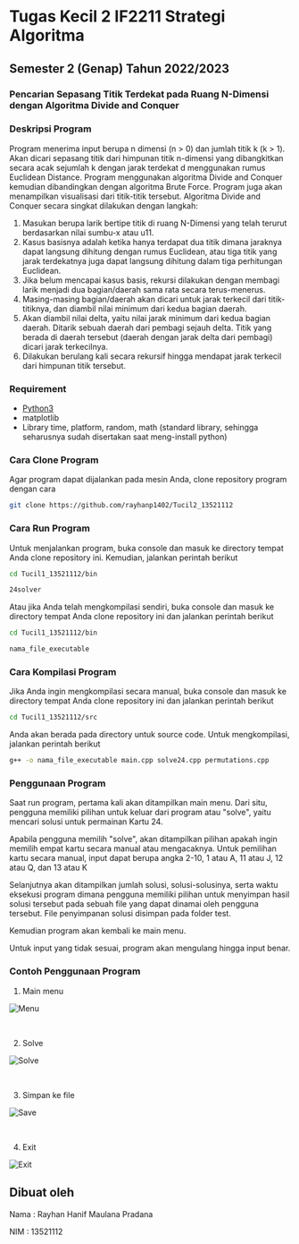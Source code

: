 # Tugas Kecil 2 IF2211 Strategi Algoritma
## Semester 2 (Genap) Tahun 2022/2023
### Pencarian Sepasang Titik Terdekat pada Ruang N-Dimensi dengan Algoritma Divide and Conquer

### Deskripsi Program

Program menerima input berupa n dimensi (n > 0) dan jumlah titik k (k > 1). Akan dicari
sepasang titik dari himpunan titik n-dimensi yang dibangkitkan secara acak sejumlah k dengan 
jarak terdekat d menggunakan rumus Euclidean Distance. Program menggunakan algoritma Divide and 
Conquer kemudian dibandingkan dengan algoritma Brute Force. Program juga akan menampilkan visualisasi
dari titik-titik tersebut.
Algoritma Divide and Conquer secara singkat dilakukan dengan langkah:
1. Masukan berupa larik bertipe titik di ruang N-Dimensi yang telah terurut berdasarkan nilai sumbu-x atau u11.
2. Kasus basisnya adalah ketika hanya terdapat dua titik dimana jaraknya dapat langsung dihitung dengan rumus Euclidean, atau tiga titik yang jarak terdekatnya juga dapat langsung dihitung dalam tiga perhitungan Euclidean.
3. Jika belum mencapai kasus basis, rekursi dilakukan dengan membagi larik menjadi dua bagian/daerah sama rata secara terus-menerus.
4. Masing-masing bagian/daerah akan dicari untuk jarak terkecil dari titik-titiknya, dan diambil nilai minimum dari kedua bagian daerah.
5. Akan diambil nilai delta, yaitu nilai jarak minimum dari kedua bagian daerah. Ditarik sebuah daerah dari pembagi sejauh delta. Titik yang berada di daerah tersebut (daerah dengan jarak delta dari pembagi) dicari jarak terkecilnya.
6. Dilakukan berulang kali secara rekursif hingga mendapat jarak terkecil dari himpunan titik tersebut.

### Requirement
- [Python3](https://www.python.org/downloads/) 
- matplotlib
- Library time, platform, random, math (standard library, sehingga seharusnya sudah disertakan saat meng-install python)

### Cara Clone Program
Agar program dapat dijalankan pada mesin Anda, clone repository program dengan cara

```sh
git clone https://github.com/rayhanp1402/Tucil2_13521112
```

### Cara Run Program
Untuk menjalankan program, buka console dan masuk ke directory tempat Anda clone repository ini. Kemudian, jalankan perintah berikut

```sh
cd Tucil1_13521112/bin

24solver
```

Atau jika Anda telah mengkompilasi sendiri, buka console dan masuk ke directory tempat Anda clone repository ini dan jalankan perintah berikut

```sh
cd Tucil1_13521112/bin

nama_file_executable
```

### Cara Kompilasi Program
Jika Anda ingin mengkompilasi secara manual, buka console dan masuk ke directory tempat Anda clone repository ini dan jalankan perintah berikut

```sh
cd Tucil1_13521112/src
```

Anda akan berada pada directory untuk source code. Untuk mengkompilasi, jalankan perintah berikut

```sh
g++ -o nama_file_executable main.cpp solve24.cpp permutations.cpp
```

### Penggunaan Program
Saat run program, pertama kali akan ditampilkan main menu. Dari situ, pengguna memiliki pilihan untuk keluar dari program
atau "solve", yaitu mencari solusi untuk permainan Kartu 24.

Apabila pengguna memilih "solve", akan ditampilkan pilihan apakah ingin memilih empat kartu secara manual atau mengacaknya.
Untuk pemilihan kartu secara manual, input dapat berupa angka 2-10, 1 atau A, 11 atau J, 12 atau Q, dan 13 atau K

Selanjutnya akan ditampilkan jumlah solusi, solusi-solusinya, serta waktu eksekusi program dimana pengguna memiliki pilihan
untuk menyimpan hasil solusi tersebut pada sebuah file yang dapat dinamai oleh pengguna tersebut. File penyimpanan solusi
disimpan pada folder test.

Kemudian program akan kembali ke main menu.

Untuk input yang tidak sesuai, program akan mengulang hingga input benar.

### Contoh Penggunaan Program
1. Main menu

![Menu](https://cdn.discordapp.com/attachments/865154167169351730/1067554603052318730/show1.jpg)

<br>

2. Solve

![Solve](https://cdn.discordapp.com/attachments/865154167169351730/1067554602595127446/show2.jpg)

<br>

3. Simpan ke file

![Save](https://cdn.discordapp.com/attachments/865154167169351730/1067554602091814912/show3.jpg)

<br>

4. Exit

![Exit](https://cdn.discordapp.com/attachments/865154167169351730/1067554601722724463/show4.jpg)

## Dibuat oleh
Nama : Rayhan Hanif Maulana Pradana

NIM : 13521112